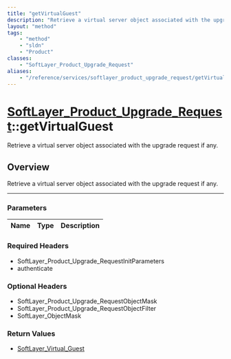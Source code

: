 ```yaml
---
title: "getVirtualGuest"
description: "Retrieve a virtual server object associated with the upgrade request if any."
layout: "method"
tags:
    - "method"
    - "sldn"
    - "Product"
classes:
    - "SoftLayer_Product_Upgrade_Request"
aliases:
    - "/reference/services/softlayer_product_upgrade_request/getVirtualGuest"
---
```

# [SoftLayer_Product_Upgrade_Request](/reference/services/SoftLayer_Product_Upgrade_Request)::getVirtualGuest

Retrieve a virtual server object associated with the upgrade request if any.


## Overview 
Retrieve a virtual server object associated with the upgrade request if any.

-----

### Parameters 
|Name | Type | Description |
| --- | --- | --- |


### Required Headers
* SoftLayer_Product_Upgrade_RequestInitParameters
* authenticate


### Optional Headers
* SoftLayer_Product_Upgrade_RequestObjectMask
* SoftLayer_Product_Upgrade_RequestObjectFilter
* SoftLayer_ObjectMask

### Return Values
* <a href='/reference/datatypes/SoftLayer_Virtual_Guest'>SoftLayer_Virtual_Guest </a>





